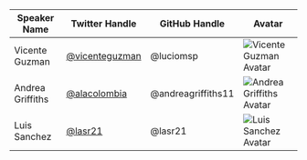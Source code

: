 | Speaker Name   | Twitter Handle | GitHub Handle  | Avatar                                      |
|----------------|----------------|----------------|---------------------------------------------|
| Vicente Guzman | [@vicenteguzman](https://twitter.com/luciomsp)  | @luciomsp  | ![Vicente Guzman Avatar](https://avatars.githubusercontent.com/luciomsp?s=100) |
| Andrea Griffiths | [@alacolombia](https://twitter.com/alacolombia)   | @andreagriffiths11 | ![Andrea Griffiths Avatar](https://avatars.githubusercontent.com/andreagriffiths11?s=100) |
| Luis Sanchez | [@lasr21](https://twitter.com/lasr21)         | @lasr21     | ![Luis Sanchez Avatar](https://avatars.githubusercontent.com/lasr21?s=100)  |
